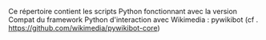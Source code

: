 Ce répertoire contient les scripts Python fonctionnant avec la version Compat du framework Python d'interaction avec Wikimedia : pywikibot (cf . https://github.com/wikimedia/pywikibot-core)
